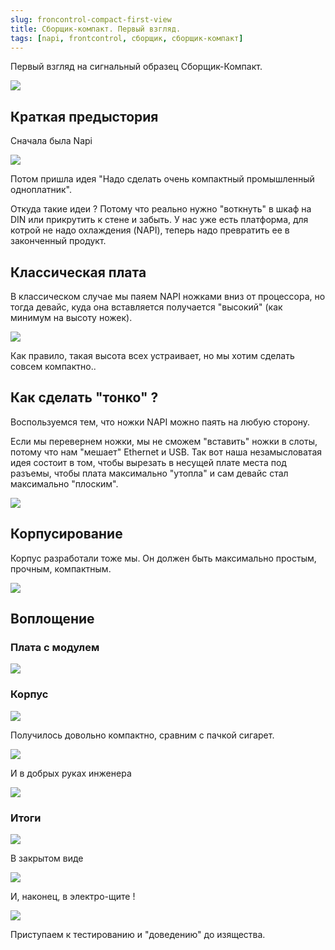```yaml
---
slug: froncontrol-compact-first-view
title: Сборщик-компакт. Первый взгляд.
tags: [napi, frontcontrol, сборщик, сборщик-компакт]
---
```


Первый взгляд на сигнальный образец Сборщик-Компакт. 

![](img/cl1.png)

## Краткая предыстория

Сначала была Napi

![](img/napi1.png)

Потом пришла идея "Надо сделать очень компактный промышленный одноплатник". 

Откуда такие идеи ? Потому что реально нужно "воткнуть" в шкаф на DIN или прикрутить к стене и забыть. У нас уже
есть платформа, для котрой не надо охлаждения (NAPI), теперь надо превратить ее в законченный продукт.

## Классическая плата

В классическом случае мы паяем NAPI ножками вниз от процессора, но тогда девайс, куда она вставляется получается "высокий" (как минимум на высоту ножек). 

![](img/hand1.png)

Как правило, такая высота всех устраивает, но мы хотим сделать совсем компактно..

## Как сделать "тонко" ? 

Воспользуемся тем, что ножки NAPI можно паять на любую сторону. 

Если мы перевернем ножки, мы не сможем "вставить" ножки в слоты, потому что нам "мешает" Ethernet и USB. Так вот наша незамысловатая 
идея состоит в том, чтобы вырезать в несущей плате места под разъемы, чтобы плата максимально "утопла" и сам девайс стал максимально "плоским".

![](img/cli5.png)

<!--truncate-->

## Корпусирование

Корпус разработали тоже мы. Он должен быть максимально простым, прочным, компактным.

![](img/cl6.png)

## Воплощение

### Плата с модулем

![](img/cli1.png)

### Корпус

![](img/cl7.png)

Получилось довольно компактно, сравним с пачкой сигарет.

![](img/cl8.png)

И в добрых руках инженера

![](img/cli9.png)

### Итоги

![](img/cli6.png)

В закрытом виде

![](img/cl2.png)

И, наконец, в электро-щите !

![](img/cli8.png)

Приступаем к тестированию и "доведению" до изящества.